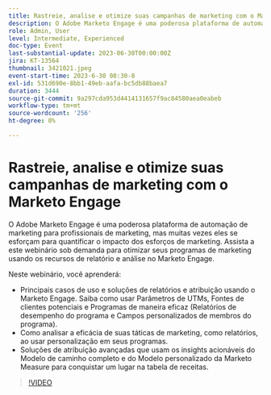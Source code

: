 ```yaml
---
title: Rastreie, analise e otimize suas campanhas de marketing com o Marketo Engage
description: O Adobe Marketo Engage é uma poderosa plataforma de automação de marketing para profissionais de marketing, mas muitas vezes eles se esforçam para quantificar o impacto dos esforços de marketing. Assista a este webinário sob demanda para otimizar seus programas de marketing usando os recursos de relatório e análise no Marketo Engage. Neste webinário, você aprenderá -   Principais casos de uso e soluções de relatórios e atribuição usando o Marketo Engage. Saiba como usar Parâmetros de UTMs, Fontes de clientes potenciais e Programas de maneira eficaz (Relatórios de desempenho do programa e Campos personalizados de membros do programa).  Como analisar a eficácia de suas táticas de marketing, como relatórios, ao usar personalização em seus programas.   Soluções de atribuição avançadas que usam os insights acionáveis do Modelo de caminho completo e do Modelo personalizado da Marketo Measure para conquistar um lugar na tabela de receitas.
role: Admin, User
level: Intermediate, Experienced
doc-type: Event
last-substantial-update: 2023-06-30T00:00:00Z
jira: KT-13564
thumbnail: 3421021.jpeg
event-start-time: 2023-6-30 08:30-8
exl-id: 531d690e-8bb1-49eb-aafa-bc5db88baea7
duration: 3444
source-git-commit: 9a297cda953d4414131657f9ac84580aea0eabeb
workflow-type: tm+mt
source-wordcount: '256'
ht-degree: 0%

---
```


# Rastreie, analise e otimize suas campanhas de marketing com o Marketo Engage

O Adobe Marketo Engage é uma poderosa plataforma de automação de marketing para profissionais de marketing, mas muitas vezes eles se esforçam para quantificar o impacto dos esforços de marketing. Assista a este webinário sob demanda para otimizar seus programas de marketing usando os recursos de relatório e análise no Marketo Engage.

Neste webinário, você aprenderá:

* Principais casos de uso e soluções de relatórios e atribuição usando o Marketo Engage. Saiba como usar Parâmetros de UTMs, Fontes de clientes potenciais e Programas de maneira eficaz (Relatórios de desempenho do programa e Campos personalizados de membros do programa).
* Como analisar a eficácia de suas táticas de marketing, como relatórios, ao usar personalização em seus programas.
* Soluções de atribuição avançadas que usam os insights acionáveis do Modelo de caminho completo e do Modelo personalizado da Marketo Measure para conquistar um lugar na tabela de receitas.

>[!VIDEO](https://video.tv.adobe.com/v/3421021/?learn=on)
